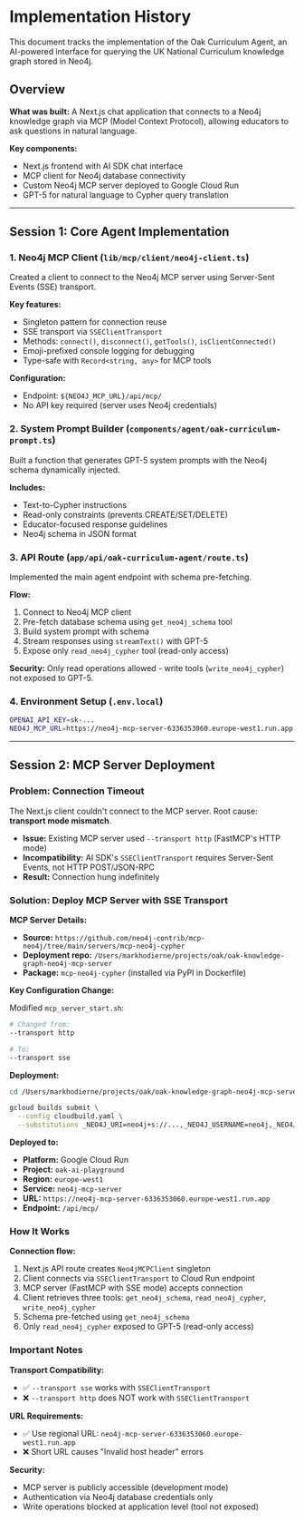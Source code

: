 # Implementation History

This document tracks the implementation of the Oak Curriculum Agent, an AI-powered interface for querying the UK National Curriculum knowledge graph stored in Neo4j.

## Overview

**What was built:** A Next.js chat application that connects to a Neo4j knowledge graph via MCP (Model Context Protocol), allowing educators to ask questions in natural language.

**Key components:**
- Next.js frontend with AI SDK chat interface
- MCP client for Neo4j database connectivity
- Custom Neo4j MCP server deployed to Google Cloud Run
- GPT-5 for natural language to Cypher query translation

---

## Session 1: Core Agent Implementation

### 1. Neo4j MCP Client (`lib/mcp/client/neo4j-client.ts`)

Created a client to connect to the Neo4j MCP server using Server-Sent Events (SSE) transport.

**Key features:**
- Singleton pattern for connection reuse
- SSE transport via `SSEClientTransport`
- Methods: `connect()`, `disconnect()`, `getTools()`, `isClientConnected()`
- Emoji-prefixed console logging for debugging
- Type-safe with `Record<string, any>` for MCP tools

**Configuration:**
- Endpoint: `${NEO4J_MCP_URL}/api/mcp/`
- No API key required (server uses Neo4j credentials)

### 2. System Prompt Builder (`components/agent/oak-curriculum-prompt.ts`)

Built a function that generates GPT-5 system prompts with the Neo4j schema dynamically injected.

**Includes:**
- Text-to-Cypher instructions
- Read-only constraints (prevents CREATE/SET/DELETE)
- Educator-focused response guidelines
- Neo4j schema in JSON format

### 3. API Route (`app/api/oak-curriculum-agent/route.ts`)

Implemented the main agent endpoint with schema pre-fetching.

**Flow:**
1. Connect to Neo4j MCP client
2. Pre-fetch database schema using `get_neo4j_schema` tool
3. Build system prompt with schema
4. Stream responses using `streamText()` with GPT-5
5. Expose only `read_neo4j_cypher` tool (read-only access)

**Security:** Only read operations allowed - write tools (`write_neo4j_cypher`) not exposed to GPT-5.

### 4. Environment Setup (`.env.local`)

```bash
OPENAI_API_KEY=sk-...
NEO4J_MCP_URL=https://neo4j-mcp-server-6336353060.europe-west1.run.app
```

---

## Session 2: MCP Server Deployment

### Problem: Connection Timeout

The Next.js client couldn't connect to the MCP server. Root cause: **transport mode mismatch**.

- **Issue:** Existing MCP server used `--transport http` (FastMCP's HTTP mode)
- **Incompatibility:** AI SDK's `SSEClientTransport` requires Server-Sent Events, not HTTP POST/JSON-RPC
- **Result:** Connection hung indefinitely

### Solution: Deploy MCP Server with SSE Transport

**MCP Server Details:**
- **Source:** `https://github.com/neo4j-contrib/mcp-neo4j/tree/main/servers/mcp-neo4j-cypher`
- **Deployment repo:** `/Users/markhodierne/projects/oak/oak-knowledge-graph-neo4j-mcp-server`
- **Package:** `mcp-neo4j-cypher` (installed via PyPI in Dockerfile)

**Key Configuration Change:**

Modified `mcp_server_start.sh`:
```bash
# Changed from:
--transport http

# To:
--transport sse
```

**Deployment:**
```bash
cd /Users/markhodierne/projects/oak/oak-knowledge-graph-neo4j-mcp-server

gcloud builds submit \
  --config cloudbuild.yaml \
  --substitutions _NEO4J_URI=neo4j+s://...,_NEO4J_USERNAME=neo4j,_NEO4J_PASSWORD=...
```

**Deployed to:**
- **Platform:** Google Cloud Run
- **Project:** `oak-ai-playground`
- **Region:** `europe-west1`
- **Service:** `neo4j-mcp-server`
- **URL:** `https://neo4j-mcp-server-6336353060.europe-west1.run.app`
- **Endpoint:** `/api/mcp/`

### How It Works

**Connection flow:**
1. Next.js API route creates `Neo4jMCPClient` singleton
2. Client connects via `SSEClientTransport` to Cloud Run endpoint
3. MCP server (FastMCP with SSE mode) accepts connection
4. Client retrieves three tools: `get_neo4j_schema`, `read_neo4j_cypher`, `write_neo4j_cypher`
5. Schema pre-fetched using `get_neo4j_schema`
6. Only `read_neo4j_cypher` exposed to GPT-5 (read-only access)

### Important Notes

**Transport Compatibility:**
- ✅ `--transport sse` works with `SSEClientTransport`
- ❌ `--transport http` does NOT work with `SSEClientTransport`

**URL Requirements:**
- ✅ Use regional URL: `neo4j-mcp-server-6336353060.europe-west1.run.app`
- ❌ Short URL causes "Invalid host header" errors

**Security:**
- MCP server is publicly accessible (development mode)
- Authentication via Neo4j database credentials only
- Write operations blocked at application level (tool not exposed)
